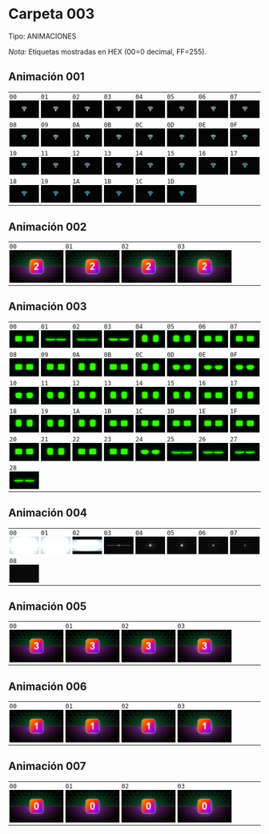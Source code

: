 # Carpeta 003

Tipo: ANIMACIONES

_Nota:_ Etiquetas mostradas en HEX (00=0 decimal, FF=255).


## Animación 001

<table>

<tr><td style='padding:2px;font-size:12px;font-family:monospace'>00<br><img src='003/001/000.png' width='120'/></td><td style='padding:2px;font-size:12px;font-family:monospace'>01<br><img src='003/001/001.png' width='120'/></td><td style='padding:2px;font-size:12px;font-family:monospace'>02<br><img src='003/001/002.png' width='120'/></td><td style='padding:2px;font-size:12px;font-family:monospace'>03<br><img src='003/001/003.png' width='120'/></td><td style='padding:2px;font-size:12px;font-family:monospace'>04<br><img src='003/001/004.png' width='120'/></td><td style='padding:2px;font-size:12px;font-family:monospace'>05<br><img src='003/001/005.png' width='120'/></td><td style='padding:2px;font-size:12px;font-family:monospace'>06<br><img src='003/001/006.png' width='120'/></td><td style='padding:2px;font-size:12px;font-family:monospace'>07<br><img src='003/001/007.png' width='120'/></td></tr>

<tr><td style='padding:2px;font-size:12px;font-family:monospace'>08<br><img src='003/001/008.png' width='120'/></td><td style='padding:2px;font-size:12px;font-family:monospace'>09<br><img src='003/001/009.png' width='120'/></td><td style='padding:2px;font-size:12px;font-family:monospace'>0A<br><img src='003/001/010.png' width='120'/></td><td style='padding:2px;font-size:12px;font-family:monospace'>0B<br><img src='003/001/011.png' width='120'/></td><td style='padding:2px;font-size:12px;font-family:monospace'>0C<br><img src='003/001/012.png' width='120'/></td><td style='padding:2px;font-size:12px;font-family:monospace'>0D<br><img src='003/001/013.png' width='120'/></td><td style='padding:2px;font-size:12px;font-family:monospace'>0E<br><img src='003/001/014.png' width='120'/></td><td style='padding:2px;font-size:12px;font-family:monospace'>0F<br><img src='003/001/015.png' width='120'/></td></tr>

<tr><td style='padding:2px;font-size:12px;font-family:monospace'>10<br><img src='003/001/016.png' width='120'/></td><td style='padding:2px;font-size:12px;font-family:monospace'>11<br><img src='003/001/017.png' width='120'/></td><td style='padding:2px;font-size:12px;font-family:monospace'>12<br><img src='003/001/018.png' width='120'/></td><td style='padding:2px;font-size:12px;font-family:monospace'>13<br><img src='003/001/019.png' width='120'/></td><td style='padding:2px;font-size:12px;font-family:monospace'>14<br><img src='003/001/020.png' width='120'/></td><td style='padding:2px;font-size:12px;font-family:monospace'>15<br><img src='003/001/021.png' width='120'/></td><td style='padding:2px;font-size:12px;font-family:monospace'>16<br><img src='003/001/022.png' width='120'/></td><td style='padding:2px;font-size:12px;font-family:monospace'>17<br><img src='003/001/023.png' width='120'/></td></tr>

<tr><td style='padding:2px;font-size:12px;font-family:monospace'>18<br><img src='003/001/024.png' width='120'/></td><td style='padding:2px;font-size:12px;font-family:monospace'>19<br><img src='003/001/025.png' width='120'/></td><td style='padding:2px;font-size:12px;font-family:monospace'>1A<br><img src='003/001/026.png' width='120'/></td><td style='padding:2px;font-size:12px;font-family:monospace'>1B<br><img src='003/001/027.png' width='120'/></td><td style='padding:2px;font-size:12px;font-family:monospace'>1C<br><img src='003/001/028.png' width='120'/></td><td style='padding:2px;font-size:12px;font-family:monospace'>1D<br><img src='003/001/029.png' width='120'/></td><td></td><td></td></tr>

</table>


## Animación 002

<table>

<tr><td style='padding:2px;font-size:12px;font-family:monospace'>00<br><img src='003/002/000.png' width='120'/></td><td style='padding:2px;font-size:12px;font-family:monospace'>01<br><img src='003/002/001.png' width='120'/></td><td style='padding:2px;font-size:12px;font-family:monospace'>02<br><img src='003/002/002.png' width='120'/></td><td style='padding:2px;font-size:12px;font-family:monospace'>03<br><img src='003/002/003.png' width='120'/></td><td></td><td></td><td></td><td></td></tr>

</table>


## Animación 003

<table>

<tr><td style='padding:2px;font-size:12px;font-family:monospace'>00<br><img src='003/003/000.png' width='120'/></td><td style='padding:2px;font-size:12px;font-family:monospace'>01<br><img src='003/003/001.png' width='120'/></td><td style='padding:2px;font-size:12px;font-family:monospace'>02<br><img src='003/003/002.png' width='120'/></td><td style='padding:2px;font-size:12px;font-family:monospace'>03<br><img src='003/003/003.png' width='120'/></td><td style='padding:2px;font-size:12px;font-family:monospace'>04<br><img src='003/003/004.png' width='120'/></td><td style='padding:2px;font-size:12px;font-family:monospace'>05<br><img src='003/003/005.png' width='120'/></td><td style='padding:2px;font-size:12px;font-family:monospace'>06<br><img src='003/003/006.png' width='120'/></td><td style='padding:2px;font-size:12px;font-family:monospace'>07<br><img src='003/003/007.png' width='120'/></td></tr>

<tr><td style='padding:2px;font-size:12px;font-family:monospace'>08<br><img src='003/003/008.png' width='120'/></td><td style='padding:2px;font-size:12px;font-family:monospace'>09<br><img src='003/003/009.png' width='120'/></td><td style='padding:2px;font-size:12px;font-family:monospace'>0A<br><img src='003/003/010.png' width='120'/></td><td style='padding:2px;font-size:12px;font-family:monospace'>0B<br><img src='003/003/011.png' width='120'/></td><td style='padding:2px;font-size:12px;font-family:monospace'>0C<br><img src='003/003/012.png' width='120'/></td><td style='padding:2px;font-size:12px;font-family:monospace'>0D<br><img src='003/003/013.png' width='120'/></td><td style='padding:2px;font-size:12px;font-family:monospace'>0E<br><img src='003/003/014.png' width='120'/></td><td style='padding:2px;font-size:12px;font-family:monospace'>0F<br><img src='003/003/015.png' width='120'/></td></tr>

<tr><td style='padding:2px;font-size:12px;font-family:monospace'>10<br><img src='003/003/016.png' width='120'/></td><td style='padding:2px;font-size:12px;font-family:monospace'>11<br><img src='003/003/017.png' width='120'/></td><td style='padding:2px;font-size:12px;font-family:monospace'>12<br><img src='003/003/018.png' width='120'/></td><td style='padding:2px;font-size:12px;font-family:monospace'>13<br><img src='003/003/019.png' width='120'/></td><td style='padding:2px;font-size:12px;font-family:monospace'>14<br><img src='003/003/020.png' width='120'/></td><td style='padding:2px;font-size:12px;font-family:monospace'>15<br><img src='003/003/021.png' width='120'/></td><td style='padding:2px;font-size:12px;font-family:monospace'>16<br><img src='003/003/022.png' width='120'/></td><td style='padding:2px;font-size:12px;font-family:monospace'>17<br><img src='003/003/023.png' width='120'/></td></tr>

<tr><td style='padding:2px;font-size:12px;font-family:monospace'>18<br><img src='003/003/024.png' width='120'/></td><td style='padding:2px;font-size:12px;font-family:monospace'>19<br><img src='003/003/025.png' width='120'/></td><td style='padding:2px;font-size:12px;font-family:monospace'>1A<br><img src='003/003/026.png' width='120'/></td><td style='padding:2px;font-size:12px;font-family:monospace'>1B<br><img src='003/003/027.png' width='120'/></td><td style='padding:2px;font-size:12px;font-family:monospace'>1C<br><img src='003/003/028.png' width='120'/></td><td style='padding:2px;font-size:12px;font-family:monospace'>1D<br><img src='003/003/029.png' width='120'/></td><td style='padding:2px;font-size:12px;font-family:monospace'>1E<br><img src='003/003/030.png' width='120'/></td><td style='padding:2px;font-size:12px;font-family:monospace'>1F<br><img src='003/003/031.png' width='120'/></td></tr>

<tr><td style='padding:2px;font-size:12px;font-family:monospace'>20<br><img src='003/003/032.png' width='120'/></td><td style='padding:2px;font-size:12px;font-family:monospace'>21<br><img src='003/003/033.png' width='120'/></td><td style='padding:2px;font-size:12px;font-family:monospace'>22<br><img src='003/003/034.png' width='120'/></td><td style='padding:2px;font-size:12px;font-family:monospace'>23<br><img src='003/003/035.png' width='120'/></td><td style='padding:2px;font-size:12px;font-family:monospace'>24<br><img src='003/003/036.png' width='120'/></td><td style='padding:2px;font-size:12px;font-family:monospace'>25<br><img src='003/003/037.png' width='120'/></td><td style='padding:2px;font-size:12px;font-family:monospace'>26<br><img src='003/003/038.png' width='120'/></td><td style='padding:2px;font-size:12px;font-family:monospace'>27<br><img src='003/003/039.png' width='120'/></td></tr>

<tr><td style='padding:2px;font-size:12px;font-family:monospace'>28<br><img src='003/003/040.png' width='120'/></td><td></td><td></td><td></td><td></td><td></td><td></td><td></td></tr>

</table>


## Animación 004

<table>

<tr><td style='padding:2px;font-size:12px;font-family:monospace'>00<br><img src='003/004/000.png' width='120'/></td><td style='padding:2px;font-size:12px;font-family:monospace'>01<br><img src='003/004/001.png' width='120'/></td><td style='padding:2px;font-size:12px;font-family:monospace'>02<br><img src='003/004/002.png' width='120'/></td><td style='padding:2px;font-size:12px;font-family:monospace'>03<br><img src='003/004/003.png' width='120'/></td><td style='padding:2px;font-size:12px;font-family:monospace'>04<br><img src='003/004/004.png' width='120'/></td><td style='padding:2px;font-size:12px;font-family:monospace'>05<br><img src='003/004/005.png' width='120'/></td><td style='padding:2px;font-size:12px;font-family:monospace'>06<br><img src='003/004/006.png' width='120'/></td><td style='padding:2px;font-size:12px;font-family:monospace'>07<br><img src='003/004/007.png' width='120'/></td></tr>

<tr><td style='padding:2px;font-size:12px;font-family:monospace'>08<br><img src='003/004/008.png' width='120'/></td><td></td><td></td><td></td><td></td><td></td><td></td><td></td></tr>

</table>


## Animación 005

<table>

<tr><td style='padding:2px;font-size:12px;font-family:monospace'>00<br><img src='003/005/000.png' width='120'/></td><td style='padding:2px;font-size:12px;font-family:monospace'>01<br><img src='003/005/001.png' width='120'/></td><td style='padding:2px;font-size:12px;font-family:monospace'>02<br><img src='003/005/002.png' width='120'/></td><td style='padding:2px;font-size:12px;font-family:monospace'>03<br><img src='003/005/003.png' width='120'/></td><td></td><td></td><td></td><td></td></tr>

</table>


## Animación 006

<table>

<tr><td style='padding:2px;font-size:12px;font-family:monospace'>00<br><img src='003/006/000.png' width='120'/></td><td style='padding:2px;font-size:12px;font-family:monospace'>01<br><img src='003/006/001.png' width='120'/></td><td style='padding:2px;font-size:12px;font-family:monospace'>02<br><img src='003/006/002.png' width='120'/></td><td style='padding:2px;font-size:12px;font-family:monospace'>03<br><img src='003/006/003.png' width='120'/></td><td></td><td></td><td></td><td></td></tr>

</table>


## Animación 007

<table>

<tr><td style='padding:2px;font-size:12px;font-family:monospace'>00<br><img src='003/007/000.png' width='120'/></td><td style='padding:2px;font-size:12px;font-family:monospace'>01<br><img src='003/007/001.png' width='120'/></td><td style='padding:2px;font-size:12px;font-family:monospace'>02<br><img src='003/007/002.png' width='120'/></td><td style='padding:2px;font-size:12px;font-family:monospace'>03<br><img src='003/007/003.png' width='120'/></td><td></td><td></td><td></td><td></td></tr>

</table>